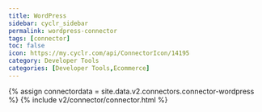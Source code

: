 ```yaml
---
title: WordPress
sidebar: cyclr_sidebar
permalink: wordpress-connector
tags: [connector]
toc: false
icon: https://my.cyclr.com/api/ConnectorIcon/14195
category: Developer Tools
categories: [Developer Tools,Ecommerce]
---
```

{% assign connectordata = site.data.v2.connectors.connector-wordpress %}
{% include v2/connector/connector.html %}	
